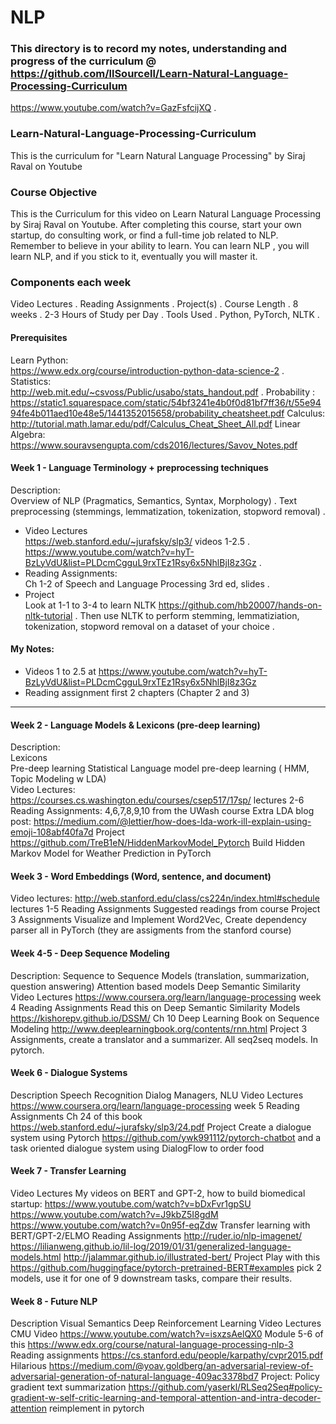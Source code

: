# NLP
### This directory is to record my notes, understanding and progress of the curriculum @ https://github.com/llSourcell/Learn-Natural-Language-Processing-Curriculum

https://www.youtube.com/watch?v=GazFsfcijXQ . 

### Learn-Natural-Language-Processing-Curriculum
This is the curriculum for "Learn Natural Language Processing" by Siraj Raval on Youtube

### Course Objective
This is the Curriculum for this video on Learn Natural Language Processing by Siraj Raval on Youtube. After completing this course, start your own startup, do consulting work, or find a full-time job related to NLP. Remember to believe in your ability to learn. You can learn NLP , you will learn NLP, and if you stick to it, eventually you will master it.

### Components each week
Video Lectures . 
Reading Assignments . 
Project(s) . 
Course Length . 
8 weeks . 
2-3 Hours of Study per Day . 
Tools Used . 
Python, PyTorch, NLTK . 

#### Prerequisites
Learn Python:<br/>
https://www.edx.org/course/introduction-python-data-science-2 . 
Statistics:<br/> http://web.mit.edu/~csvoss/Public/usabo/stats_handout.pdf . 
Probability :<br/>https://static1.squarespace.com/static/54bf3241e4b0f0d81bf7ff36/t/55e9494fe4b011aed10e48e5/1441352015658/probability_cheatsheet.pdf
Calculus:<br/> http://tutorial.math.lamar.edu/pdf/Calculus_Cheat_Sheet_All.pdf
Linear Algebra:<br/> https://www.souravsengupta.com/cds2016/lectures/Savov_Notes.pdf

#### Week 1 - Language Terminology + preprocessing techniques 
Description:  
Overview of NLP (Pragmatics, Semantics, Syntax, Morphology) . 
Text preprocessing (stemmings, lemmatization, tokenization, stopword removal) . 
- Video Lectures    
https://web.stanford.edu/~jurafsky/slp3/ videos 1-2.5 . 
https://www.youtube.com/watch?v=hyT-BzLyVdU&list=PLDcmCgguL9rxTEz1Rsy6x5NhlBjI8z3Gz . 
- Reading Assignments:  
Ch 1-2 of Speech and Language Processing 3rd ed, slides . 
- Project  
Look at 1-1 to 3-4 to learn NLTK https://github.com/hb20007/hands-on-nltk-tutorial . 
Then use NLTK to perform stemming, lemmatiziation, tokenization, stopword removal on a dataset of your choice . 

#### My Notes:  
- Videos 1 to 2.5 at https://www.youtube.com/watch?v=hyT-BzLyVdU&list=PLDcmCgguL9rxTEz1Rsy6x5NhlBjI8z3Gz
- Reading assignment first 2 chapters (Chapter 2 and 3)



------------------------------------------------------------------------------------------------------------------------------
#### Week 2 - Language Models & Lexicons (pre-deep learning)
Description:  
Lexicons  
Pre-deep learning Statistical Language model pre-deep learning ( HMM, Topic Modeling w LDA)  
Video Lectures:  
https://courses.cs.washington.edu/courses/csep517/17sp/ lectures 2-6
Reading Assignments:
4,6,7,8,9,10 from the UWash course
Extra
LDA blog post: https://medium.com/@lettier/how-does-lda-work-ill-explain-using-emoji-108abf40fa7d
Project
https://github.com/TreB1eN/HiddenMarkovModel_Pytorch Build Hidden Markov Model for Weather Prediction in PyTorch   

#### Week 3 - Word Embeddings (Word, sentence, and document)
Video lectures:
http://web.stanford.edu/class/cs224n/index.html#schedule lectures 1-5
Reading Assignments
Suggested readings from course
Project
3 Assignments Visualize and Implement Word2Vec, Create dependency parser all in PyTorch (they are assigments from the stanford course)
#### Week 4-5 - Deep Sequence Modeling
Description:
Sequence to Sequence Models (translation, summarization, question answering)
Attention based models
Deep Semantic Similarity
Video Lectures
https://www.coursera.org/learn/language-processing week 4
Reading Assignments
Read this on Deep Semantic Similarity Models https://kishorepv.github.io/DSSM/
Ch 10 Deep Learning Book on Sequence Modeling http://www.deeplearningbook.org/contents/rnn.html
Project
3 Assignments, create a translator and a summarizer. All seq2seq models. In pytorch.
#### Week 6 - Dialogue Systems
Description
Speech Recognition
Dialog Managers, NLU
Video Lectures
https://www.coursera.org/learn/language-processing week 5
Reading Assignments
Ch 24 of this book https://web.stanford.edu/~jurafsky/slp3/24.pdf
Project
Create a dialogue system using Pytorch https://github.com/ywk991112/pytorch-chatbot and a task oriented dialogue system using DialogFlow to order food
#### Week 7 - Transfer Learning
Video Lectures
My videos on BERT and GPT-2, how to build biomedical startup:
https://www.youtube.com/watch?v=bDxFvr1gpSU
https://www.youtube.com/watch?v=J9kbZ5I8gdM
https://www.youtube.com/watch?v=0n95f-eqZdw
Transfer learning with BERT/GPT-2/ELMO
Reading Assignments
http://ruder.io/nlp-imagenet/
https://lilianweng.github.io/lil-log/2019/01/31/generalized-language-models.html
http://jalammar.github.io/illustrated-bert/
Project
Play with this https://github.com/huggingface/pytorch-pretrained-BERT#examples pick 2 models, use it for one of 9 downstream tasks, compare their results.
#### Week 8 - Future NLP
Description
Visual Semantics
Deep Reinforcement Learning
Video Lectures
CMU Video https://www.youtube.com/watch?v=isxzsAelQX0
Module 5-6 of this https://www.edx.org/course/natural-language-processing-nlp-3
Reading assignments
https://cs.stanford.edu/people/karpathy/cvpr2015.pdf
Hilarious https://medium.com/@yoav.goldberg/an-adversarial-review-of-adversarial-generation-of-natural-language-409ac3378bd7
Project:
Policy gradient text summarization https://github.com/yaserkl/RLSeq2Seq#policy-gradient-w-self-critic-learning-and-temporal-attention-and-intra-decoder-attention reimplement in pytorch
